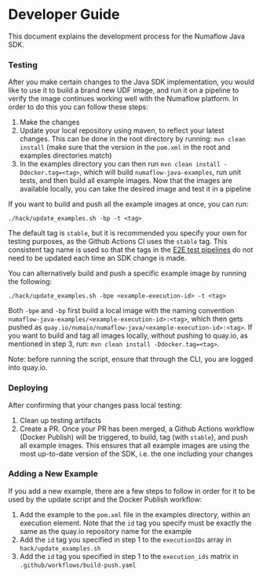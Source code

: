 # Developer Guide

This document explains the development process for the Numaflow Java SDK.

### Testing

After you make certain changes to the Java SDK implementation, you would like to use it to build a 
brand new UDF image, and run it on a pipeline to verify the image continues working well with the Numaflow platform.
In order to do this you can follow these steps:

1. Make the changes
2. Update your local repository using maven, to reflect your latest changes. This can be done in the root
directory by running: `mvn clean install` (make sure that the version in the `pom.xml` in the root and examples
directories match)
3. In the examples directory you can then run `mvn clean install -Ddocker.tag=<tag>`, which will build `numaflow-java-examples`, run unit tests,
and then build all example images. Now that the images are available locally,
you can take the desired image and test it in a pipeline

If you want to build and push all the example images at once, you can run:
```shell
./hack/update_examples.sh -bp -t <tag>
```
The default tag is `stable`, but it is recommended you specify your own for testing purposes, as the Github Actions CI uses the `stable` tag.
This consistent tag name is used so that the tags in the [E2E test pipelines](https://github.com/numaproj/numaflow/tree/main/test) do not need to be
updated each time an SDK change is made.

You can alternatively build and push a specific example image by running the following:
```shell
./hack/update_examples.sh -bpe <example-execution-id> -t <tag>
 ```
Both `-bpe` and `-bp` first build a local image with the naming convention 
`numaflow-java-examples/<example-execution-id>:<tag>`, which then gets pushed as 
`quay.io/numaio/numaflow-java/<example-execution-id>:<tag>`. If you want to build and tag all images locally, 
without pushing to quay.io, as mentioned in step 3, run: `mvn clean install -Ddocker.tag=<tag>`.

Note: before running the script, ensure that through the CLI, you are logged into quay.io. 

### Deploying

After confirming that your changes pass local testing:

1. Clean up testing artifacts
2. Create a PR. Once your PR has been merged, a Github Actions workflow (Docker Publish) will be triggered, to build, tag (with `stable`), and push
all example images. This ensures that all example images are using the most up-to-date version of the SDK, i.e. the one including your 
changes

### Adding a New Example

If you add a new example, there are a few steps to follow in order for it to be used by the update script and the Docker
Publish workflow:

1. Add the example to the `pom.xml` file in the examples directory, within an execution element. Note that the
`id` tag you specify must be exactly the same as the quay.io repository name for the example
2. Add the `id` tag you specified in step 1 to the `executionIDs` array in `hack/update_examples.sh`
3. Add the `id` tag you specified in step 1 to the `execution_ids` matrix in `.github/workflows/build-push.yaml`
